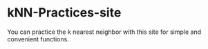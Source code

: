# kNN-Practices-site
You can practice the k nearest neighbor with this site for simple and convenient functions.
